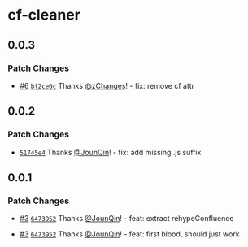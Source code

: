 # cf-cleaner

## 0.0.3

### Patch Changes

- [#6](https://github.com/rx-ts/cf-cleaner/pull/6) [`bf2ce0c`](https://github.com/rx-ts/cf-cleaner/commit/bf2ce0c1884645f096bf80f4fdad1c9af0a6fe24) Thanks [@zChanges](https://github.com/zChanges)! - fix: remove cf attr

## 0.0.2

### Patch Changes

- [`51745e4`](https://github.com/rx-ts/cf-cleaner/commit/51745e48fdd0a1d7f0a9e1aba064c98a84c4ea9e) Thanks [@JounQin](https://github.com/JounQin)! - fix: add missing .js suffix

## 0.0.1

### Patch Changes

- [#3](https://github.com/rx-ts/cf-cleaner/pull/3) [`6473952`](https://github.com/rx-ts/cf-cleaner/commit/6473952fa2f82161e26ad04c1c54166e7fbc9dc4) Thanks [@JounQin](https://github.com/JounQin)! - feat: extract rehypeConfluence

* [#3](https://github.com/rx-ts/cf-cleaner/pull/3) [`6473952`](https://github.com/rx-ts/cf-cleaner/commit/6473952fa2f82161e26ad04c1c54166e7fbc9dc4) Thanks [@JounQin](https://github.com/JounQin)! - feat: first blood, should just work
